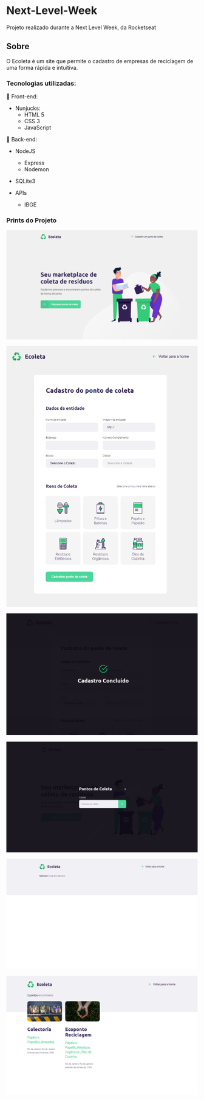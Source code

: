 # Next-Level-Week
 Projeto realizado durante a Next Level Week, da Rocketseat
 
 ## Sobre
 
 O Ecoleta é um site que permite o cadastro de empresas de reciclagem de uma forma rápida e intuitiva.
 
 ### Tecnologias utilizadas:  

:space_invader: Front-end:        
* Nunjucks:  
  - HTML 5     
  - CSS 3     
  - JavaScript     
  
:space_invader: Back-end:  
* NodeJS
  - Express  
  - Nodemon 

* SQLite3  
* APIs   
  - IBGE   
 
 
 ### Prints do Projeto
 
![Página Inicial](./readme-images/ecoleta.png)

![Página Inicial](./readme-images/pontoDeColeta.png)

![Página Inicial](./readme-images/cadConcluido.png)

![Página Inicial](./readme-images/Busca.png)

![Página Inicial](./readme-images/nenhumLocal.png)

![Página Inicial](./readme-images/resultadoBusca.png)
